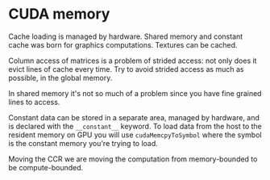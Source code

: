 # CUDA memory

Cache loading is managed by hardware. Shared memory and constant cache was born for graphics computations.
Textures can be cached.

Column access of matrices is a problem of strided access: not only does it evict lines of cache every time.
Try to avoid strided access as much as possible, in the global memory.

In shared memory it's not so much of a problem since you have fine grained lines to access.

Constant data can be stored in a separate area, managed by hardware, and is declared with the `__constant__` keyword.
To load data from the host to the resident memory on GPU you will use `cudaMemcpyToSymbol` where the symbol is the
constant memory you're trying to load.

Moving the CCR we are moving the computation from memory-bounded to be compute-bounded.